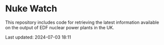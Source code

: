 # Nuke Watch

This repository includes code for retrieving the latest information available on the output of EDF nuclear power plants in the UK.

Last updated: 2024-07-03 18:11